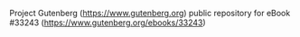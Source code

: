 Project Gutenberg (https://www.gutenberg.org) public repository for eBook #33243 (https://www.gutenberg.org/ebooks/33243)

